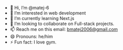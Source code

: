 - 👋 Hi, I’m @matej-6
- 👀 I’m interested in web development
- 🌱 I’m currently learning Next.js
- 💞️ I’m looking to collaborate on Full-stack projects.
- 📫 Reach me on this email: bmatej2006@gmail.com
- 😄 Pronouns: he/him
- ⚡ Fun fact: I love gym.

<!---
matej-6/matej-6 is a ✨ special ✨ repository because its `README.md` (this file) appears on your GitHub profile.
You can click the Preview link to take a look at your changes.
--->
